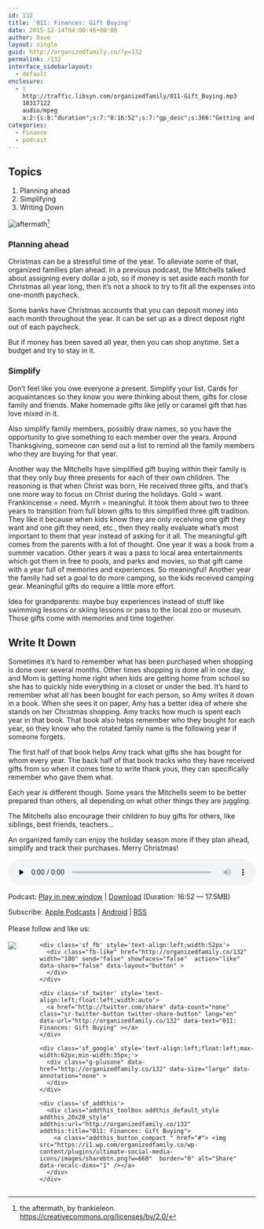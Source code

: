```yaml
---
id: 132
title: '011: Finances: Gift Buying'
date: 2015-12-14T04:00:46+00:00
author: Dave
layout: single
guid: http://organizedfamily.co/?p=132
permalink: /132
interface_sidebarlayout:
  - default
enclosure:
  - |
    http://traffic.libsyn.com/organizedfamily/011-Gift_Buying.mp3
    18317122
    audio/mpeg
    a:2:{s:8:"duration";s:7:"0:16:52";s:7:"gp_desc";s:366:"Getting and receiving gifts is one of the major focuses for Christmas. Keepting track of what you have purchased, for whom and paying for it all can be quite a task. In this episode of the Organized Family we discuss some tricks which can help you keep on top of the gift giving aspect of the holidays and how it can help you reduce stress and enjoy the season more.";}
categories:
  - Finance
  - podcast
---
```

## Topics

  1. Planning ahead
  2. Simplifying
  3. Writing Down 

<img src="https://i1.wp.com/organizedfamily.co/wp-content/uploads/2015/12/aftermath.jpg?w=660" alt="aftermath" data-recalc-dims="1" />[^license] 

### Planning ahead

Christmas can be a stressful time of the year. To alleviate some of that, organized families plan ahead. In a previous podcast, the Mitchells talked about assigning every dollar a job, so if money is set aside each month for Christmas all year long, then it&#8217;s not a shock to try to fit all the expenses into one-month paycheck.

Some banks have Christmas accounts that you can deposit money into each month throughout the year. It can be set up as a direct deposit right out of each paycheck.

But if money has been saved all year, then you can shop anytime. Set a budget and try to stay in it.

### Simplify

Don&#8217;t feel like you owe everyone a present. Simplify your list. Cards for acquaintances so they know you were thinking about them, gifts for close family and friends. Make homemade gifts like jelly or caramel gift that has love mixed in it.

Also simplify family members, possibly draw names, so you have the opportunity to give something to each member over the years. Around Thanksgiving, someone can send out a list to remind all the family members who they are buying for that year.

Another way the Mitchells have simplified gift buying within their family is that they only buy three presents for each of their own children. The reasoning is that when Christ was born, He received three gifts, and that&#8217;s one more way to focus on Christ during the holidays. Gold = want. Frankincense = need. Myrrh = meaningful. It took them about two to three years to transition from full blown gifts to this simplified three gift tradition. They like it because when kids know they are only receiving one gift they want and one gift they need, etc., then they really evaluate what&#8217;s most important to them that year instead of asking for it all. The meaningful gift comes from the parents with a lot of thought. One year it was a book from a summer vacation. Other years it was a pass to local area entertainments which got them in free to pools, and parks and movies, so that gift came with a year full of memories and experiences. So meaningful! Another year the family had set a goal to do more camping, so the kids received camping gear. Meaningful gifts do require a little more effort.

Idea for grandparents: maybe buy experiences instead of stuff like swimming lessons or skiing lessons or pass to the local zoo or museum. Those gifts come with memories and time together.

## Write It Down

Sometimes it&#8217;s hard to remember what has been purchased when shopping is done over several months. Other times shopping is done all in one day, and Mom is getting home right when kids are getting home from school so she has to quickly hide everything in a closet or under the bed. It&#8217;s hard to remember what all has been bought for each person, so Amy writes it down in a book. When she sees it on paper, Amy has a better idea of where she stands on her Christmas shopping. Amy tracks how much is spent each year in that book. That book also helps remember who they bought for each year, so they know who the rotated family name is the following year if someone forgets.

The first half of that book helps Amy track what gifts she has bought for whom every year. The back half of that book tracks who they have received gifts from so when it comes time to write thank yous, they can specifically remember who gave them what.

Each year is different though. Some years the Mitchells seem to be better prepared than others, all depending on what other things they are juggling.

The Mitchells also encourage their children to buy gifts for others, like siblings, best friends, teachers&#8230;

An organized family can enjoy the holiday season more if they plan ahead, simplify and track their purchases. Merry Christmas!

[^license]:    
    the aftermath, by frankieleon. https://creativecommons.org/licenses/by/2.0/

<div class="powerpress_player" id="powerpress_player_5332">
  <audio class="wp-audio-shortcode" id="audio-132-12" preload="none" style="width: 100%;" controls="controls"><source type="audio/mpeg" src="http://traffic.libsyn.com/organizedfamily/011-Gift_Buying.mp3?_=12" /><a href="http://traffic.libsyn.com/organizedfamily/011-Gift_Buying.mp3">http://traffic.libsyn.com/organizedfamily/011-Gift_Buying.mp3</a></audio>
</div>

<p class="powerpress_links powerpress_links_mp3">
  Podcast: <a href="http://traffic.libsyn.com/organizedfamily/011-Gift_Buying.mp3" class="powerpress_link_pinw" target="_blank" title="Play in new window" onclick="return powerpress_pinw('http://organizedfamily.co/?powerpress_pinw=132-podcast');" rel="nofollow">Play in new window</a> | <a href="http://traffic.libsyn.com/organizedfamily/011-Gift_Buying.mp3" class="powerpress_link_d" title="Download" rel="nofollow" download="011-Gift_Buying.mp3">Download</a> (Duration: 16:52 &#8212; 17.5MB)
</p>

<p class="powerpress_links powerpress_subscribe_links">
  Subscribe: <a href="https://itunes.apple.com/us/podcast/organized-family/id1047979605?mt=2&ls=1#episodeGuid=http%3A%2F%2Forganizedfamily.co%2F%3Fp%3D132" class="powerpress_link_subscribe powerpress_link_subscribe_itunes" title="Subscribe on Apple Podcasts" rel="nofollow">Apple Podcasts</a> | <a href="http://subscribeonandroid.com/organizedfamily.co/feed/podcast" class="powerpress_link_subscribe powerpress_link_subscribe_android" title="Subscribe on Android" rel="nofollow">Android</a> | <a href="http://organizedfamily.co/feed/podcast" class="powerpress_link_subscribe powerpress_link_subscribe_rss" title="Subscribe via RSS" rel="nofollow">RSS</a>
</p>

<div class='sfsi_Sicons' style='width: 100%; display: inline-block; vertical-align: middle; text-align:left'>
  <div style='margin:0px 8px 0px 0px; line-height: 24px'>
    <span>Please follow and like us:</span>
  </div>
  
  <div class='sfsi_socialwpr'>
    <div class='sf_subscrbe' style='text-align:left;float:left;width:64px'>
      <a href="http://www.specificfeeds.com/widget/emailsubscribe/MTc5ODgx/OA==/" target="_blank"><img src="https://i2.wp.com/organizedfamily.co/wp-content/plugins/ultimate-social-media-icons/images/follow_subscribe.png?w=660" data-recalc-dims="1" /></a>
    </div>
    
    <div class='sf_fb' style='text-align:left;width:52px'>
      <div class="fb-like" href="http://organizedfamily.co/132" width="180" send="false" showfaces="false"  action="like" data-share="false" data-layout="button" >
      </div>
    </div>
    
    <div class='sf_twiter' style='text-align:left;float:left;width:auto'>
      <a href="http://twitter.com/share" data-count="none" class="sr-twitter-button twitter-share-button" lang="en" data-url="http://organizedfamily.co/132" data-text="011: Finances: Gift Buying" ></a>
    </div>
    
    <div class='sf_google' style='text-align:left;float:left;max-width:62px;min-width:35px;'>
      <div class="g-plusone" data-href="http://organizedfamily.co/132" data-size="large" data-annotation="none" >
      </div>
    </div>
    
    <div class='sf_addthis'>
      <div class="addthis_toolbox addthis_default_style addthis_20x20_style" addthis:url="http://organizedfamily.co/132" addthis:title="011: Finances: Gift Buying">
        <a class="addthis_button_compact " href="#"> <img src="https://i1.wp.com/organizedfamily.co/wp-content/plugins/ultimate-social-media-icons/images/sharebtn.png?w=660"  border="0" alt="Share" data-recalc-dims="1" /></a>
      </div>
    </div>
  </div>
</div>